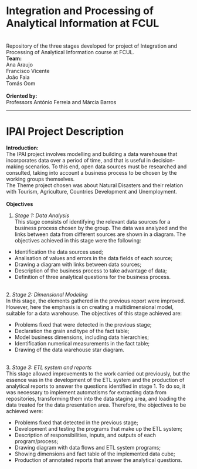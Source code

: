# Integration and Processing of Analytical Information at FCUL
\
Repository of the three stages developed for project of Integration and Processing of Analytical Information course at FCUL.
\
**Team:**
\
Ana Araujo\
Francisco  Vicente\
João Faia\
Tomás Oom
\
\
**Oriented by:** \
Professors António Ferreia and Márcia Barros

-----------------------------------------------------------------------------------------------------------------------------------------

# IPAI Project Description
**Introduction:**\
The IPAI project involves modelling and building a data warehouse that incorporates data over a period of time, and that is useful in decision-making scenarios. To this end, open data sources must be researched and consulted, taking into account a business process to be chosen by the working groups themselves.
\
The Theme project chosen was about Natural Disasters and their relation with Tourism, Agriculture, Countries Development and Unemployment.
\
\
**Objectives**

1. *Stage 1: Data Analysis*\
 This stage consists of identifying the relevant data sources for a business process chosen by the group. The data was analyzed and the links between data 
from different sources are shown in a diagram. The objectives achieved in this stage were the following:
 
 - Identification the data sources used; 
 - Analisation of values and errors in the data fields of each source; 
 - Drawing a diagram with links between data sources; 
 - Description of the  business process to take advantage of data; 
 - Definition of three analytical questions for the business process. 

\
2. *Stage 2: Dimensional Modeling*\
 In this stage, the elements gathered in the previous report were improved. However, here the emphasis is on creating a multidimensional model, suitable for a data warehouse. The objectives of this stage achieved are:

 - Problems fixed that were detected in the previous stage;
 - Declaration the grain and type of the fact table;
 - Model business dimensions, including data hierarchies;
 - Identification numerical measurements in the fact table;
 - Drawing of  the data warehouse star diagram.

\
3. *Stage 3: ETL system and reports*\
This stage allowed improvements to the work carried out previously, but the essence was in the development of the ETL system and the production of analytical reports to answer the questions identified in stage 1. To do so, it was necessary to implement automatisms for extracting data from repositories, transforming them into the data staging area, and loading the data treated for the data presentation area. Therefore, the objectives to be achieved were:

- Problems fixed that detected in the previous stage;
- Development and testing the programs that make up the ETL system;
- Description of responsibilities, inputs, and outputs of each program/process;
- Drawing diagram with data flows and ETL system programs;
- Showing dimensions and fact table of the implemented data cube;
- Production of annotated reports that answer the analytical questions.
